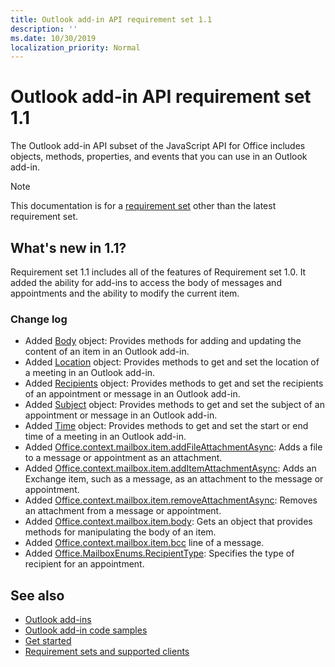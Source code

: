 ```yaml
---
title: Outlook add-in API requirement set 1.1
description: ''
ms.date: 10/30/2019
localization_priority: Normal
---
```


# Outlook add-in API requirement set 1.1

The Outlook add-in API subset of the JavaScript API for Office includes objects, methods, properties, and events that you can use in an Outlook add-in.

> [!NOTE]
> This documentation is for a [requirement set](/office/dev/add-ins/reference/requirement-sets/outlook-api-requirement-sets) other than the latest requirement set. 

## What's new in 1.1?

Requirement set 1.1 includes all of the features of Requirement set 1.0. It added the ability for add-ins to access the body of messages and appointments and the ability to modify the current item.

### Change log

- Added [Body](/javascript/api/outlook/office.body?view=outlook-js-1.1) object: Provides methods for adding and updating the content of an item in an Outlook add-in.
- Added [Location](/javascript/api/outlook/office.location?view=outlook-js-1.1) object: Provides methods to get and set the location of a meeting in an Outlook add-in.
- Added [Recipients](/javascript/api/outlook/office.recipients?view=outlook-js-1.1) object: Provides methods to get and set the recipients of an appointment or message in an Outlook add-in.
- Added [Subject](/javascript/api/outlook/office.subject?view=outlook-js-1.1) object: Provides methods to get and set the subject of an appointment or message in an Outlook add-in.
- Added [Time](/javascript/api/outlook/office.time?view=outlook-js-1.1) object: Provides methods to get and set the start or end time of a meeting in an Outlook add-in.
- Added [Office.context.mailbox.item.addFileAttachmentAsync](office.context.mailbox.item.md#addfileattachmentasyncuri-attachmentname-options-callback): Adds a file to a message or appointment as an attachment.
- Added [Office.context.mailbox.item.addItemAttachmentAsync](office.context.mailbox.item.md#additemattachmentasyncitemid-attachmentname-options-callback): Adds an Exchange item, such as a message, as an attachment to the message or appointment.
- Added [Office.context.mailbox.item.removeAttachmentAsync](office.context.mailbox.item.md#removeattachmentasyncattachmentid-options-callback): Removes an attachment from a message or appointment.
- Added [Office.context.mailbox.item.body](office.context.mailbox.item.md#body-body): Gets an object that provides methods for manipulating the body of an item.
- Added [Office.context.mailbox.item.bcc](office.context.mailbox.item.md#bcc-recipients) line of a message.
- Added [Office.MailboxEnums.RecipientType](/javascript/api/outlook/office.mailboxenums.recipienttype?view=outlook-js-1.1): Specifies the type of recipient for an appointment.

## See also

- [Outlook add-ins](/outlook/add-ins/)
- [Outlook add-in code samples](https://developer.microsoft.com/outlook/gallery/?filterBy=Outlook,Samples,Add-ins)
- [Get started](/outlook/add-ins/quick-start)
- [Requirement sets and supported clients](../../requirement-sets/outlook-api-requirement-sets.md)
